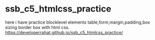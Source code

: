 # ssb_c5_htmlcss_practice
here i have practice blocklevel elements table,form,margin,padding,box sizing border box with html css.
https://developerrahat.github.io/ssb_c5_htmlcss_practice/
